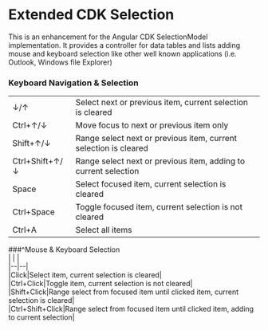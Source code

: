 # Extended CDK Selection

This is an enhancement for the Angular CDK SelectionModel implementation.
It provides a controller for data tables and lists adding mouse and keyboard selection like other well known applications (i.e. Outlook, Windows file Explorer)

### Keyboard Navigation & Selection  
|  |  |  
|--|--|  
|↓/↑|Select next or previous item, current selection is cleared|  
|Ctrl+↑/↓|Move focus to next or previous item only|  
|Shift+↑/↓|Range select next or previous item, current selection is cleared|  
|Ctrl+Shift+↑/↓    |Range select next or previous item, adding to current selection|  
|Space|Select focused item, current selection is cleared|  
|Ctrl+Space|Toggle focused item, current selection is not cleared|  
|Ctrl+A|Select all items|  
  
  
###^Mouse & Keyboard Selection  
|  |  |  
|--|--|  
|Click|Select item, current selection is cleared|  
|Ctrl+Click|Toggle item, current selection is not cleared|  
|Shift+Click|Range select from focused item until clicked item, current selection is cleared|  
|Ctrl+Shift+Click|Range select from focused item until clicked item, adding to current selection|
